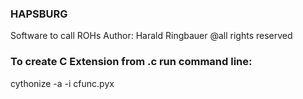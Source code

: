 ### HAPSBURG
Software to call ROHs
Author: Harald Ringbauer
@all rights reserved

### To create C Extension from .c run command line:
cythonize -a -i cfunc.pyx
